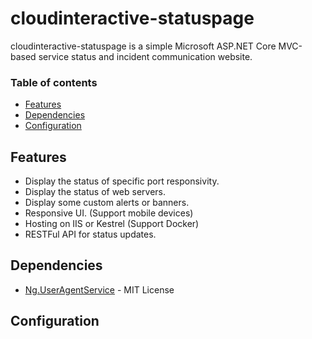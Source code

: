 # cloudinteractive-statuspage

cloudinteractive-statuspage is a simple Microsoft ASP.NET Core MVC-based service status and incident communication website.

### Table of contents
* [Features](#features)
* [Dependencies](#dependencies)
* [Configuration](#configuration)

## Features
* Display the status of specific port responsivity.
* Display the status of web servers.
* Display some custom alerts or banners.
* Responsive UI. (Support mobile devices)
* Hosting on IIS or Kestrel (Support Docker)
* RESTFul API for status updates.

## Dependencies
* [Ng.UserAgentService](https://github.com/DannyBoyNg/UserAgentService) - MIT License

## Configuration

